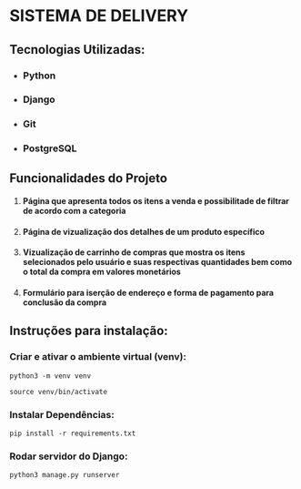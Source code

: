 # SISTEMA DE DELIVERY


## Tecnologias Utilizadas:

* ### Python
* ### Django
* ### Git
* ### PostgreSQL


## Funcionalidades do Projeto
1. #### Página que apresenta todos os itens a venda e possibilitade de filtrar de acordo com a categoria
2. #### Página de vizualização dos detalhes de um produto específico
3. #### Vizualização de carrinho de compras que mostra os itens selecionados pelo usuário e suas respectivas quantidades bem como o total da compra em valores monetários
4. #### Formulário para iserção de endereço e forma de pagamento para conclusão da compra

## Instruções para instalação:
### Criar e ativar o ambiente virtual (venv):
```commandline
python3 -m venv venv
```
```commandline
source venv/bin/activate
```
### Instalar Dependências:
```commandline
pip install -r requirements.txt
```
### Rodar servidor do Django:
```commandline
python3 manage.py runserver
```